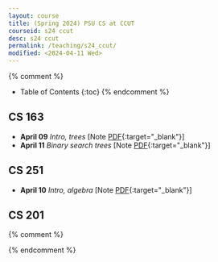 ```yaml
---
layout: course
title: (Spring 2024) PSU CS at CCUT
courseid: s24 ccut
desc: s24 ccut
permalink: /teaching/s24_ccut/
modified: <2024-04-11 Wed> 
---
```


{% comment %}
* Table of Contents
{:toc}
{% endcomment %}

## CS 163
*  **April 09** _Intro, trees_ [Note [PDF]({{base}}/teaching/s24_ccut/s24_163_live1.pdf){:target="_blank"}] 
*  **April 11** _Binary search trees_ [Note [PDF]({{base}}/teaching/s24_ccut/s24_163_live2.pdf){:target="_blank"}] 

## CS 251
*  **April 10** _Intro, algebra_ [Note [PDF]({{base}}/teaching/s24_ccut/s24_251_live1.pdf){:target="_blank"}] 

## CS 201 

{% comment %}

{% endcomment %}




